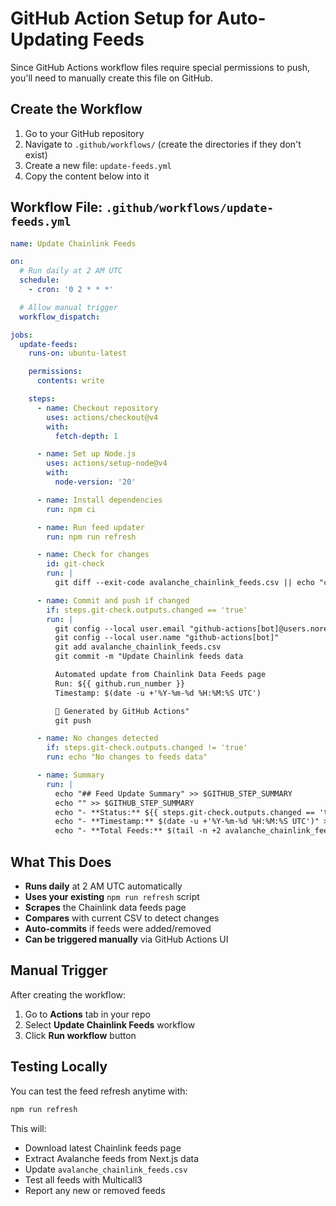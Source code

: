 # GitHub Action Setup for Auto-Updating Feeds

Since GitHub Actions workflow files require special permissions to push, you'll need to manually create this file on GitHub.

## Create the Workflow

1. Go to your GitHub repository
2. Navigate to `.github/workflows/` (create the directories if they don't exist)
3. Create a new file: `update-feeds.yml`
4. Copy the content below into it

## Workflow File: `.github/workflows/update-feeds.yml`

```yaml
name: Update Chainlink Feeds

on:
  # Run daily at 2 AM UTC
  schedule:
    - cron: '0 2 * * *'

  # Allow manual trigger
  workflow_dispatch:

jobs:
  update-feeds:
    runs-on: ubuntu-latest

    permissions:
      contents: write

    steps:
      - name: Checkout repository
        uses: actions/checkout@v4
        with:
          fetch-depth: 1

      - name: Set up Node.js
        uses: actions/setup-node@v4
        with:
          node-version: '20'

      - name: Install dependencies
        run: npm ci

      - name: Run feed updater
        run: npm run refresh

      - name: Check for changes
        id: git-check
        run: |
          git diff --exit-code avalanche_chainlink_feeds.csv || echo "changed=true" >> $GITHUB_OUTPUT

      - name: Commit and push if changed
        if: steps.git-check.outputs.changed == 'true'
        run: |
          git config --local user.email "github-actions[bot]@users.noreply.github.com"
          git config --local user.name "github-actions[bot]"
          git add avalanche_chainlink_feeds.csv
          git commit -m "Update Chainlink feeds data

          Automated update from Chainlink Data Feeds page
          Run: ${{ github.run_number }}
          Timestamp: $(date -u +'%Y-%m-%d %H:%M:%S UTC')

          🤖 Generated by GitHub Actions"
          git push

      - name: No changes detected
        if: steps.git-check.outputs.changed != 'true'
        run: echo "No changes to feeds data"

      - name: Summary
        run: |
          echo "## Feed Update Summary" >> $GITHUB_STEP_SUMMARY
          echo "" >> $GITHUB_STEP_SUMMARY
          echo "- **Status:** ${{ steps.git-check.outputs.changed == 'true' && '✅ Updated' || '✓ No changes' }}" >> $GITHUB_STEP_SUMMARY
          echo "- **Timestamp:** $(date -u +'%Y-%m-%d %H:%M:%S UTC')" >> $GITHUB_STEP_SUMMARY
          echo "- **Total Feeds:** $(tail -n +2 avalanche_chainlink_feeds.csv | wc -l)" >> $GITHUB_STEP_SUMMARY
```

## What This Does

- **Runs daily** at 2 AM UTC automatically
- **Uses your existing** `npm run refresh` script
- **Scrapes** the Chainlink data feeds page
- **Compares** with current CSV to detect changes
- **Auto-commits** if feeds were added/removed
- **Can be triggered manually** via GitHub Actions UI

## Manual Trigger

After creating the workflow:
1. Go to **Actions** tab in your repo
2. Select **Update Chainlink Feeds** workflow
3. Click **Run workflow** button

## Testing Locally

You can test the feed refresh anytime with:

```bash
npm run refresh
```

This will:
- Download latest Chainlink feeds page
- Extract Avalanche feeds from Next.js data
- Update `avalanche_chainlink_feeds.csv`
- Test all feeds with Multicall3
- Report any new or removed feeds
